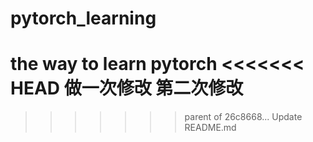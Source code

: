 # pytorch_learning
the way to learn pytorch
<<<<<<< HEAD
做一次修改
第二次修改
=======
>>>>>>> parent of 26c8668... Update README.md
